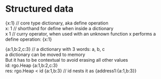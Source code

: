 # Structured data

{x:1} // core type dictionary, aka define operation  
x: 1 // shorthand for define when inside a dictionary  
x 1 // curry operator, when used with an unknown function x performs a define operation: {x:1}  
  
{a:1,b:2,c:3} // a dictionary with 3 words: a, b, c  
a dictionary can be moved to memory  
But it has to be contextual to avoid erasing all other values  
id: rgo.Heap {a:1,b:2,c:3}  
res: rgo.Heap < id {a:1,b:3} // id nests it as {address1:{a:1,b:3}}  

